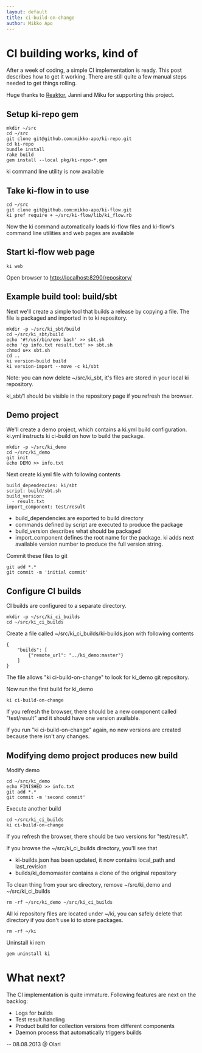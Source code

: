 ```yaml
---
layout: default
title: ci-build-on-change
author: Mikko Apo
---
```


# CI building works, kind of

After a week of coding, a simple CI implementation is ready. This post describes how to get it working.
There are still quite a few manual steps needed to get things rolling.

Huge thanks to [Reaktor](http://reaktor.fi/), Janni and Miku for supporting this project.

## Setup ki-repo gem

    mkdir ~/src
    cd ~/src
    git clone git@github.com:mikko-apo/ki-repo.git
    cd ki-repo
    bundle install
    rake build
    gem install --local pkg/ki-repo-*.gem

ki command line utility is now available

## Take ki-flow in to use

    cd ~/src
    git clone git@github.com:mikko-apo/ki-flow.git
    ki pref require + ~/src/ki-flow/lib/ki_flow.rb

Now the ki command automatically loads ki-flow files and ki-flow's command line utilities and web pages are available

## Start ki-flow web page

    ki web

Open browser to [http://localhost:8290/repository/](http://localhost:8290/repository/)

## Example build tool: build/sbt

Next we'll create a simple tool that builds a release by copying a file. The file is packaged
and imported in to ki repository.

    mkdir -p ~/src/ki_sbt/build
    cd ~/src/ki_sbt/build
    echo '#!/usr/bin/env bash' >> sbt.sh
    echo 'cp info.txt result.txt' >> sbt.sh
    chmod u+x sbt.sh
    cd ..
    ki version-build build
    ki version-import --move -c ki/sbt

Note: you can now delete ~/src/ki_sbt, it's files are stored in your local ki repository.

ki_sbt/1 should be visible in the repository page if you refresh the browser.

## Demo project

We'll create a demo project, which contains a ki.yml build configuration.
ki.yml instructs ki ci-build on how to build the package.

    mkdir -p ~/src/ki_demo
    cd ~/src/ki_demo
    git init
    echo DEMO >> info.txt

Next create ki.yml file with following contents

    build_dependencies: ki/sbt
    script: build/sbt.sh
    build_version:
      - result.txt
    import_component: test/result

* build_dependencies are exported to build directory
* commands defined by script are executed to produce the package
* build_version describes what should be packaged
* import_component defines the root name for the package. ki adds next available version number to produce the full version string.

Commit these files to git

    git add *.*
    git commit -m 'initial commit'

## Configure CI builds

CI builds are configured to a separate directory.

    mkdir -p ~/src/ki_ci_builds
    cd ~/src/ki_ci_builds

Create a file called ~/src/ki_ci_builds/ki-builds.json with following contents

    {
        "builds": [
            {"remote_url": "../ki_demo:master"}
        ]
    }

The file allows "ki ci-build-on-change" to look for ki_demo git repository.

Now run the first build for ki_demo

    ki ci-build-on-change

If you refresh the browser, there should be a new component called "test/result" and it should have one version available.

If you run "ki ci-build-on-change" again, no new versions are created because there isn't any changes.

## Modifying demo project produces new build

Modify demo

    cd ~/src/ki_demo
    echo FINISHED >> info.txt
    git add *.*
    git commit -m 'second commit'

Execute another build

    cd ~/src/ki_ci_builds
    ki ci-build-on-change

If you refresh the browser, there should be two versions for "test/result".

If you browse the ~/src/ki_ci_builds directory, you'll see that
* ki-builds.json has been updated, it now contains local_path and last_revision
* builds/ki_demomaster contains a clone of the original repository

To clean thing from your src directory, remove ~/src/ki_demo and ~/src/ki_ci_builds

    rm -rf ~/src/ki_demo ~/src/ki_ci_builds

All ki repository files are located under ~/ki, you can safely delete that directory if you don't use ki to store packages.

    rm -rf ~/ki

Uninstall ki rem

    gem uninstall ki

# What next?

The CI implementation is quite immature. Following features are next on the backlog:

* Logs for builds
* Test result handling
* Product build for collection versions from different components
* Daemon process that automatically triggers builds

--
08.08.2013 @ Olari